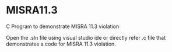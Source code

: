 # MISRA11.3
C Program to demonstrate MISRA 11.3 violation

Open the .sln file using visual studio ide or directly refer .c file that demonstrates a code for MISRA 11.3 violation.
